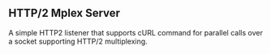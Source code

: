 ## HTTP/2 Mplex Server
A simple HTTP2 listener that supports cURL command for parallel calls over a socket supporting HTTP/2 multiplexing.
